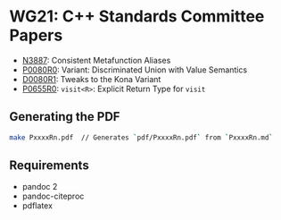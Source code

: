 # WG21: C++ Standards Committee Papers

- [N3887]: Consistent Metafunction Aliases
- [P0080R0]: Variant: Discriminated Union with Value Semantics
- [D0080R1]: Tweaks to the Kona Variant
- [P0655R0]: `visit<R>`: Explicit Return Type for `visit`

[N3887]: pdf/N3887.pdf
[P0080R0]: pdf/P0080R0.pdf
[D0080R1]: pdf/D0080R1.pdf
[P0655R0]: pdf/P0655R0.pdf

## Generating the PDF

```bash
make PxxxxRn.pdf  // Generates `pdf/PxxxxRn.pdf` from `PxxxxRn.md`
```

## Requirements

  - pandoc 2
  - pandoc-citeproc
  - pdflatex
